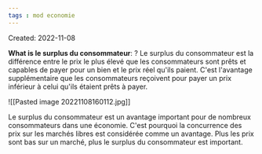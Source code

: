 ```yaml
---
tags : mod economie
---
```

Created: 2022-11-08 

**What is le surplus du consommateur**: 
?
Le surplus du consommateur est la différence entre le prix le plus élevé que les consommateurs sont prêts et capables de payer pour un bien et le prix réel qu'ils paient. C'est l'avantage supplémentaire que les consommateurs reçoivent pour payer un prix inférieur à celui qu'ils étaient prêts à payer.

![[Pasted image 20221108160112.jpg]] 

Le surplus du consommateur est un avantage important pour de nombreux consommateurs dans une économie. C'est pourquoi la concurrence des prix sur les marchés libres est considérée comme un avantage. Plus les prix sont bas sur un marché, plus le surplus du consommateur est important.